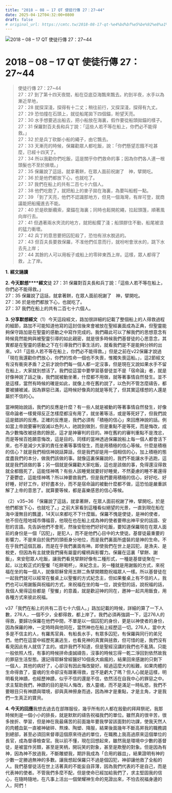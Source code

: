 ```yaml
---
title: "2018 – 08 – 17 QT 使徒行傳 27：27~44"
date: 2025-04-12T04:32:00+0800
draft: false
# original_url: https://cmtc.tw/2018-08-17-qt-%e4%bd%bf%e5%be%92%e8%a1%8c%e5%82%b3-27%ef%bc%9a2744
---
```


![2018 – 08 – 17 QT 使徒行傳 27：27~44](/images/qt.jpg   "2018 – 08 – 17 QT 使徒行傳 27：27~44")

# 2018 – 08 – 17 QT 使徒行傳 27：27~44

> 使徒行傳 27：27~44  
> 27：27 到了第十四天夜間，船在亞底亞海飄來飄去。約到半夜，水手以為漸近旱地，  
> 27：28 就探深淺，探得有十二丈；稍往前行，又探深淺，探得有九丈。  
> 27：29 恐怕撞在石頭上，就從船尾拋下四個錨，盼望天亮。  
> 27：30 水手想要逃出船去，把小船放在海裏，假作要從船頭拋錨的樣子。  
> 27：31 保羅對百夫長和兵丁說：「這些人若不等在船上，你們必不能得救。」  
> 27：32 於是兵丁砍斷小船的繩子，由它飄去。  
> 27：33 天漸亮的時候，保羅勸眾人都吃飯，說：「你們懸望忍餓不吃甚麼，已經十四天了。  
> 27：34 所以我勸你們吃飯，這是關乎你們救命的事；因為你們各人連一根頭髮也不至於損壞。」  
> 27：35 保羅說了這話，就拿著餅，在眾人面前祝謝了　神，擘開吃。  
> 27：36 於是他們都放下心，也就吃了。  
> 27：37 我們在船上的共有二百七十六個人。  
> 27：38 他們吃飽了，就把船上的麥子拋在海裏，為要叫船輕一點。  
> 27：39 「到了天亮，他們不認識那地方，但見一個海灣，有岸可登，就商議能把船攏進去不能。  
> 27：40 於是砍斷纜索，棄錨在海裏；同時也鬆開舵繩，拉起頭篷，順著風向岸行去。  
> 27：41 但遇著兩水夾流的地方，就把船擱了淺；船頭膠住不動，船尾被浪的猛力衝壞。  
> 27：42 兵丁的意思要把囚犯殺了，恐怕有洑水脫逃的。  
> 27：43 但百夫長要救保羅，不准他們任意而行，就吩咐會洑水的，跳下水去先上岸；  
> 27：44 其餘的人可以用板子或船上的零碎東西上岸。這樣，眾人都得了救，上了岸。

**1.** **經文誦讀**

**2. 今天默想****經文**徒 27：31 保羅對百夫長和兵丁說：「這些人若不等在船上，你們必不能得救。」  
27：35 保羅說了這話，就拿著餅，在眾人面前祝謝了　神，擘開吃。  
27：36 於是他們都放下心，也就吃了。  
27：37 我們在船上的共有二百七十六個人。

**3. 分享默想經文**（1）今天這段經文，路加很詳細的記載了整個船上的人得救過程的細節，路加不可能知道他寫的這封信後來會被放在聖經裏面成為正典，但聖靈能夠保守路加是在聖靈的感動之中寫作完成的。我們藉此可以了解我們的思想意念有時候竟然能夠與被聖靈引導的如此親密，就是很多時候我們基督徒的心思意念，其實都是在聖靈的感動之下在引導我們行事生活的，就看我們是不是能夠分辨的出來。v31「這些人若不等在船上，你們必不能得救。」但是之前在v22保羅才說過「現在我還勸你們放心，你們的性命一個也不失喪，惟獨失喪這船。」，這2節經文有沒有衝突矛盾？之前才說你們每一個人都一定沒事，但是現在又說如果水手不留在船上，大家就別想活了。我們從這當中要學習基督徒並不是「宿命論」者，就是好像神說了話之後，我們就被動坐著，什麼都不用做，就等著事情自然發生。並不是這樣，當然有時候的確是如此，就像上帝在舊約說了，以色列不管怎麼禱告，都要被擄被滅，因為罪惡已滿，這時候好像真的就是等死了，但其實這樣想的人還是屬於不信的心。

當神開始說話，我們的反應是什麼？有一些人就是被動的等著事情自然發生，好像宿命論者一樣覺得反正怎樣麼都沒有用了，就坐著等活，或是等死好了，但我們說這是錯誤的反應。正確的反應是，我們必須有「積極的信心」來回應神說的話。例如當上帝說要審判毀滅以色列人，祂說到做到，但是重點不是等死，而是悔改，成為少數悔改被拯救的餘民，這才是神審判的目的。神在舊約的審判重點不是洩忿，而是等候百姓願意悔改，這是目的。同樣的當神透過保羅說船上每一個人都會活下來，也不是減少大家的責任坐著等事情發生，而是用積極的信心等候。什麼是積極的信心？就是我們相信神說話算話，但是我們卻是用一個相信的心，加上積極的態度盡我們的本分，做我們該做的事。就像這裏保羅說的，我們不能讓水手逃跑，這就是我們該做的事；另一個就是保羅勸大家吃飯，這也是該做的事，免得還沒得救就全都餓死了，這能怪神嗎？有些人該睡覺就要好好睡覺，不然憂慮的睡不著還得了憂鬱症，這能怪神嗎？所以神要救我們，但是我們要用積極的信心，好好吃、好好睡，好好工作，好好盡本分，而不是宿命論的被動什麼都不做，這恐怕是嚴重誤解了上帝的意思了。就算要等候，都是喜樂感恩的信心等候。

（2）v35~36 「保羅說了這話，就拿著餅，在眾人面前祝謝了神，擘開吃。於是他們都放下心，也就吃了。」之前大家看到這種看似絕望的光景，一直到現在船在海中漫無目的飄盪，14天以來都吃不下什麼飯。保羅不愧是使徒，是神的使者，他不但在陸地城市傳福音，他現在也在船上成為神的使者要帶出神平安的話語、安慰的言語。先告訴他們不會死，然後安慰他們好好吃飯，要知道保羅現在在眾人面前的身份是一個「囚犯」，是犯人，而不是他們心目中的大使徒。基督徒最重要的影響力，不是來自於我們的頭銜身分地位，而是我們裏面所盛裝的是神的生命。不在乎我們這個瓦器，而是在乎我們裏面有神。即使我們在世上是囚犯，是漁夫、是稅吏，但因為有主就使我們擁有屬靈的權柄與影響力。保羅在這裏「擘餅、謝飯」，來安慰眾人吃飯，讓我們看見擘餅好像有二種形式，一種是基督徒聚在一起，以比較正式的聖餐「吃餅喝杯」，來紀念主。另一種就是用謝飯的方式，來祝福在坐的每一個人，就像耶穌曾用五餅二魚擘開餵飽祝福眾人一樣。所以基督徒在一起我們就可以經常在餐桌上以聖餐的方式紀念主，但如果餐桌上有不信的人，我們也可以用謝飯與祝福的方式，來祝福在坐的每一位，說安慰的話，說祝福的話，我個人覺得這些都是「聖餐」的意義，就是歡迎神的同在，邀神一起共用飯食，用各種方式來彼此祝福。

v37「我們在船上的共有二百七十六個人。」路加記載的時候，詳細的算了一下人數，276人，一個不少，全都得救，都上岸了。我們必須再強調一下，這276人的得救，要歸功保羅在他們中間，不單是以一個囚犯的身份，更是以神使者的身份，因為保羅的神，一定時時與他同在，當然神也在船上經歷這一切。276人，當中大多是不信主的人，有羅馬官員、有船長水手，有眾多囚犯，有保羅與同行的弟兄們。他們在這當中經歷死裏逃生，也看見神的真實與拯救，但可惜的是，我們沒有看見因此有人就信了主的。或許我們不知道，但是聖經沒講的我們也不亂猜。只能一般依照人性，有事的時候拼命虔誠禱告，沒事的時候忘得一乾二淨回到依然故我的罪惡生活型態。還記得耶穌曾經醫好10個長大痲瘋的，結果回來感謝的只剩下一個人，其他的病好了，心卻沒有因此悔改變好。經過這麼大的船難，如果肉體的生命得救了，靈魂的生命卻沒有跟著得救，豈不是虧大了嗎？但人心就是這樣，明明看見神蹟，也經歷神蹟，似乎不信的還是不信，依然活在自我中心的罪惡之中。求主幫助我們，神蹟的目的是叫人悔改，救人靈魂，而不是滿足一時私慾，我們不要眼目只有神蹟與環境，卻與真神擦身而過，因為神才是重點，才是主角，才是我們一生真正的寶貝。

**4. 今天的回應**我想去過去在部隊服役，幾乎所有的人都在殷勤的拜拜祭祀，我那時候則是一個小小的排長，就是默默的禱告祝福我們的單位。雖然真的很辛苦，很多挫折、學習，但是神在我最痛苦的前面幾年要我學習該面對的功課，使我天然人的肉體血氣一直被神破碎、熬煉、陶塑、降服，結果後面幾年不斷高昇我的職務調到總部，甚至必須回來督導這個原來待過的單位，在職務上我高過原來這個單位的長官，成為督導檢查官。我以前不懂，現在回想起來，雖然我是環境中少數的基督徒，是被當作另類，甚至是笑柄，開玩笑的對象，甚至是欺壓的對象。但是因為有神，因為神不放過我，不斷雕塑我，期許我成為「合用的器皿」，結果證明有神的少數一定勝過無神的多數。讓我想起保羅只不過是個囚犯，神卻讓他救了全船的人。我們基督徒活在世上活著真的不能妄自菲薄，因為我們代表的不是自己，而是代表神的使者。不管我們多麼不配，但是使命已經加給我們了，求主堅固我的信心，在隨時隨地，在凡事上活出一個榮耀神生命的見證出來，不怕去祝福身邊的人，阿們！